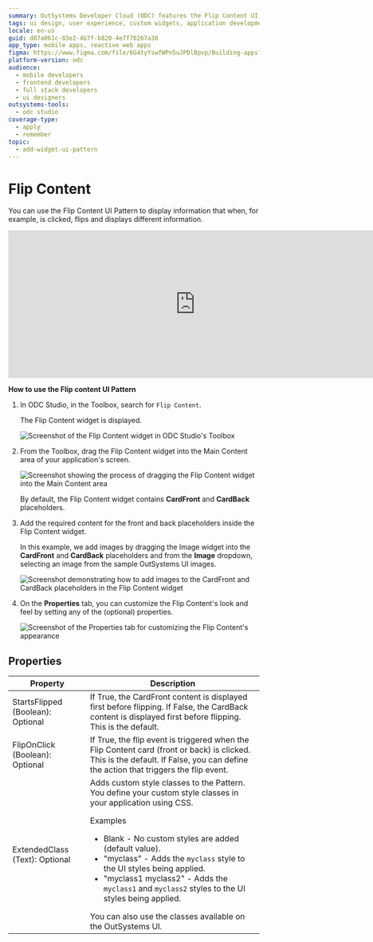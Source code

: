 ```yaml
---
summary: OutSystems Developer Cloud (ODC) features the Flip Content UI Pattern for interactive content display in applications.
tags: ui design, user experience, custom widgets, application development, interactive content
locale: en-us
guid: d87a061c-83e2-4b7f-b820-4e7f70267a38
app_type: mobile apps, reactive web apps
figma: https://www.figma.com/file/6G4tyYswfWPn5uJPDlBpvp/Building-apps?type=design&node-id=3203%3A10847&t=ZwHw8hXeFhwYsO5V-1
platform-version: odc
audience:
  - mobile developers
  - frontend developers
  - full stack developers
  - ui designers
outsystems-tools:
  - odc studio
coverage-type:
  - apply
  - remember
topic:
  - add-widget-ui-pattern
---
```


# Flip Content

You can use the Flip Content UI Pattern to display information that when, for example, is clicked, flips and displays different information.

<iframe src="https://player.vimeo.com/video/973090281" width="750" height="296" frameborder="0" allow="autoplay; fullscreen" allowfullscreen="">Video showing how the Flip Content UI pattern in action, showing the front and back content flipping.</iframe>

**How to use the Flip content UI Pattern**

1. In ODC Studio, in the Toolbox, search for `Flip Content`.

    The Flip Content widget is displayed.

    ![Screenshot of the Flip Content widget in ODC Studio's Toolbox](images/flipcontent-widget-ss.png "Flip Content Widget in ODC Studio")

1. From the Toolbox, drag the Flip Content widget into the Main Content area of your application's screen.

    ![Screenshot showing the process of dragging the Flip Content widget into the Main Content area](images/flipcontent-dragwidget-ss.png "Dragging Flip Content Widget to Screen")

    By default, the Flip Content widget contains **CardFront** and **CardBack** placeholders.

1. Add the required content for the front and back placeholders inside the Flip Content widget.

    In this example, we add images by dragging the Image widget into the **CardFront** and **CardBack** placeholders and from the **Image** dropdown, selecting an image from the sample OutSystems UI images.

    ![Screenshot demonstrating how to add images to the CardFront and CardBack placeholders in the Flip Content widget](images/flipcontent-addimage-ss.png "Adding Content to Flip Content Widget")

1. On the **Properties** tab, you can customize the Flip Content's look and feel by setting any of the (optional) properties.

    ![Screenshot of the Properties tab for customizing the Flip Content's appearance](images/flipcontent-properties-ss.png "Flip Content Properties")

## Properties
| Property                          | Description                                                                                                                                                                                                                                                                                                                                                                                                                                                                                                                                                                                                                     |
|-----------------------------------|---------------------------------------------------------------------------------------------------------------------------------------------------------------------------------------------------------------------------------------------------------------------------------------------------------------------------------------------------------------------------------------------------------------------------------------------------------------------------------------------------------------------------------------------------------------------------------------------------------------------------------|
| StartsFlipped (Boolean): Optional | If True, the CardFront content is displayed first before flipping. If False, the CardBack content is displayed first before flipping. This is the default.                                                                                                                                                                                                                                                                                                                                                                                                                                                                      |
| FlipOnClick (Boolean): Optional   | If True, the flip event is triggered when the Flip Content card (front or back) is clicked. This is the default. If False, you can define the action that triggers the flip event.                                                                                                                                                                                                                                                                                                                                                                                                                                              |
| ExtendedClass (Text): Optional    | Adds custom style classes to the Pattern. You define your custom style classes in your application using CSS. <p>Examples <ul><li>Blank - No custom styles are added (default value).</li><li>"myclass" - Adds the ``myclass`` style to the UI styles being applied.</li><li>"myclass1 myclass2" - Adds the ``myclass1`` and ``myclass2`` styles to the UI styles being applied.</li></ul></p>You can also use the classes available on the OutSystems UI. |
